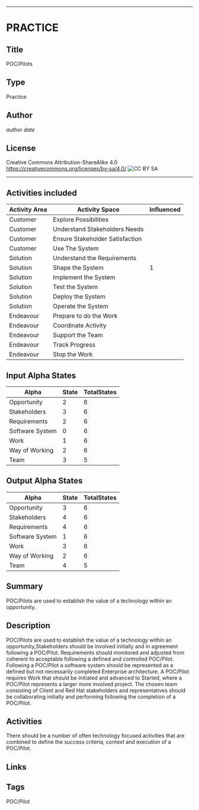 ----------
# PRACTICE
## Title
POC/Pilots
## Type
Practice
## Author
$author$ $date$
## License
Creative Commons Attribution-ShareAlike 4.0
https://creativecommons.org/licenses/by-sa/4.0/
![CC BY SA](https://licensebuttons.net/l/by-sa/3.0/88x31.png)

----------

## Activities included
| Activity Area | Activity Space | Influenced |
|---------------|----------------|------------|
|Customer|Explore Possibilities||
|Customer|Understand Stakeholders Needs||
|Customer|Ensure Stakeholder Satisfaction||
|Customer|Use The System||
|Solution|Understand the Requirements||
|Solution|Shape the System|1|
|Solution|Implement the System||
|Solution|Test the System||
|Solution|Deploy the System||
|Solution|Operate the System||
|Endeavour|Prepare to do the Work||
|Endeavour|Coordinate Activity||
|Endeavour|Support the Team||
|Endeavour|Track Progress||
|Endeavour|Stop the Work||


## Input Alpha States
Alpha | State | TotalStates
---| --- | ---
Opportunity|2|6
Stakeholders|3|6
Requirements|2|6
Software System|0|6
Work|1|6
Way of Working|2|6
Team|3|5

## Output Alpha States
Alpha | State | TotalStates
---| --- | ---
Opportunity|3|6
Stakeholders|4|6
Requirements|4|6
Software System|1|6
Work|3|6
Way of Working|2|6
Team|4|5

## Summary
POC/Pilots are used to establish the value of a technology within an opportunity.     

## Description
POC/Pilots are used to establish the value of a technology within an opportunity,Stakeholders should be involved initially and in agreement following a POC/Pilot. Requirements should monitored and adjusted from coherent to acceptable following a defined and controlled POC/Pilot. Following a POC/Pilot a software system should be represented as a defined but not necessarily completed Enterprise architecture. A POC/Pilot requires Work that should be initiated and advanced to Started, where a POC/Pilot represents a larger more involved project. The chosen team consisting of Client and Red Hat stakeholders and representatives should be collaborating initially and performing following the completion of a POC/Pilot.

## Activities
There should be a number of often technology focused activities that are combined to define the success criteria, context and execution of a POC/Pilot.  

## Links

## Tags
POC/Pilot
